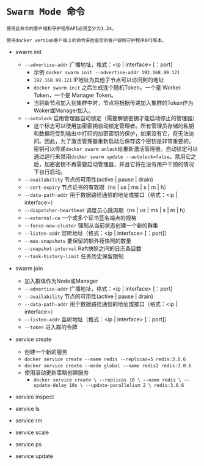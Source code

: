 # **`Swarm Mode 命令`**

`使用此命令的客户端和守护程序API必须至少为1.24。`

`使用docker version客户端上的命令来检查您的客户端和守护程序API版本。`

- swarm init
    - `--advertise-addr` 广播地址，格式：<ip | interface> [：port]
        - 示例 `docker swarm init --advertise-addr 192.168.99.121`
        - `192.168.99.121` IP地址为其他子节点可以访问到的地址
        - `docker swarm init` 之后生成连个随机Token，一个是 Worker Token，一个是 Manager Token。
        - 当将新节点加入到集群中时，节点将根据传递加入集群的Token作为Woker或Manager加入。
    - `--autolock` 启用管理器自动锁定（需要解锁密钥才能启动停止的管理器）
        - 这个标志可以使用加密密钥自动锁定管理者。所有管理员存储的私钥和数据将受到输出中打印的加密密钥的保护，如果没有它，将无法访问。因此，为了激活管理器重新启动后保存这个密钥是非常重要的。密钥可以传递`docker swarm unlock`给重新激活管理器。自动锁定可以通过运行来禁用`docker swarm update --autolock=false`。禁用它之后，加密密钥不再需要启动管理器，并且它将在没有用户干预的情况下自行启动。
    - `--availability` 节点的可用性(active | pause | drain)
    - `--cert-expiry` 节点证书的有效期（ns | us | ms | s | m | h）
    - `--data-path-addr` 用于数据路径通信的地址或接口（格式：<ip | interface>）
    - `--dispatcher-heartbeat` 调度员心跳周期（ns | us | ms | s | m | h）
    - `--external-ca` 	一个或多个证书签名端点的规格
    - `--force-new-cluster` 强制从当前状态创建一个新的群集
    - `--listen-addr` 监听地址（格式：<ip | interface> [：port]）
    - `--max-snapshots` 要保留的额外筏快照的数量
    - `--snapshot-interval` Raft快照之间的日志条目数
    - `--task-history-limit` 任务历史保留限制

- swarm join
    - 加入群体作为Node或Manager
    - `--advertise-addr` 广播地址，格式：<ip | interface> [：port]
    - `--availability` 节点的可用性(active | pause | drain)
    - `--data-path-addr` 用于数据路径通信的地址或接口（格式：<ip | interface>）
    - `--listen-addr` 监听地址（格式：<ip | interface> [：port]）
    - `--token` 进入群的令牌
    
- service create
    - 创建一个新的服务
    - `docker service create --name redis --replicas=5 redis:3.0.6`
    - `docker service create --mode global --name redis2 redis:3.0.6`
    - 使用滚动更新策略创建服务
        - `docker service create \
            --replicas 10 \
            --name redis \
            --update-delay 10s \
            --update-parallelism 2 \
            redis:3.0.6`

- service inspect
- service ls
- service rm
- service scale
- service ps
- service update